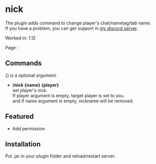 # nick
The plugin adds command to change player's chat/nametag/tab name.  
If you have a problem, you can get support in [my discord server](https://discord.gg/A8XtpJhHrV).

Worked in: 1.12

Page : 

## Commands
{} is a optional argument.

* **/nick {name} {player}**  
set player's nick.  
If player argument is empty, target player is set to you.  
and if name argument is empty, nickname will be removed.  

## Featured
* Add permission

## Installation
Put .jar in your plugin folder and reload/restart server.
